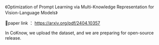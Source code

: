 《Optimization of Prompt Learning via Multi-Knowledge Representation for Vision-Language Models》

📄paper link ： https://arxiv.org/pdf/2404.10357

In CoKnow, we upload the dataset, and we are preparing for open-source release.
